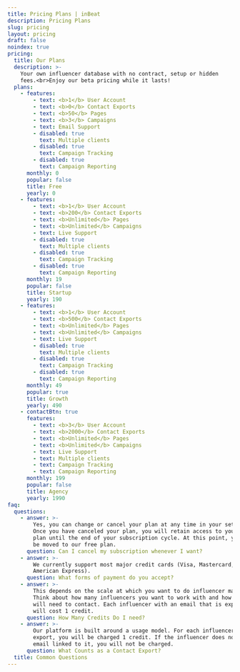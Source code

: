 ```yaml
---
title: Pricing Plans | inBeat
description: Pricing Plans
slug: pricing
layout: pricing
draft: false
noindex: true
pricing:
  title: Our Plans
  description: >-
    Your own influencer database with no contract, setup or hidden
    fees.<br>Enjoy our beta pricing while it lasts!
  plans:
    - features:
        - text: <b>1</b> User Account
        - text: <b>0</b> Contact Exports
        - text: <b>50</b> Pages
        - text: <b>3</b> Campaigns
        - text: Email Support
        - disabled: true
          text: Multiple clients
        - disabled: true
          text: Campaign Tracking
        - disabled: true
          text: Campaign Reporting
      monthly: 0
      popular: false
      title: Free
      yearly: 0
    - features:
        - text: <b>1</b> User Account
        - text: <b>200</b> Contact Exports
        - text: <b>Unlimited</b> Pages
        - text: <b>Unlimited</b> Campaigns
        - text: Live Support
        - disabled: true
          text: Multiple clients
        - disabled: true
          text: Campaign Tracking
        - disabled: true
          text: Campaign Reporting
      monthly: 19
      popular: false
      title: Startup
      yearly: 190
    - features:
        - text: <b>1</b> User Account
        - text: <b>500</b> Contact Exports
        - text: <b>Unlimited</b> Pages
        - text: <b>Unlimited</b> Campaigns
        - text: Live Support
        - disabled: true
          text: Multiple clients
        - disabled: true
          text: Campaign Tracking
        - disabled: true
          text: Campaign Reporting
      monthly: 49
      popular: true
      title: Growth
      yearly: 490
    - contactBtn: true
      features:
        - text: <b>3</b> User Account
        - text: <b>2000</b> Contact Exports
        - text: <b>Unlimited</b> Pages
        - text: <b>Unlimited</b> Campaigns
        - text: Live Support
        - text: Multiple clients
        - text: Campaign Tracking
        - text: Campaign Reporting
      monthly: 199
      popular: false
      title: Agency
      yearly: 1990
faq:
  questions:
    - answer: >-
        Yes, you can change or cancel your plan at any time in your settings.
        Once you have canceled your plan, you will retain access to your premium
        plan until the end of your subscription cycle. At this point, you will
        be moved to our free plan.
      question: Can I cancel my subscription whenever I want?
    - answer: >-
        We currently support most major credit cards (Visa, Mastercard, and
        American Express).
      question: What forms of payment do you accept?
    - answer: >-
        This depends on the scale at which you want to do influencer marketing.
        Think about how many influencers you want to work with and how many you
        will need to contact. Each influencer with an email that is exported
        will cost 1 credit.
      question: How Many Credits Do I need?
    - answer: >-
        Our platform is built around a usage model. For each influencer you
        export, you will be charged 1 credit. If the influencer does not have an
        email linked to it, you will not be charged.
      question: What Counts as a Contact Export?
  title: Common Questions
---
```


